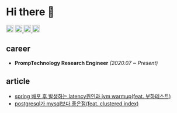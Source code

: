 # Hi there 👋

<div align="left">
  <img height=20 src="https://hits.seeyoufarm.com/api/count/incr/badge.svg?url=https%3A%2F%2Fgithub.com%2Fydj515&count_bg=%2379C83D&title_bg=%23555555&icon=smugmug.svg&icon_color=%23E7E7E7&title=hits&edge_flat=false" />
  <a href="https://ydj515.github.io" target="_blank">
    <img src="https://img.shields.io/static/v1?message=blog&logo=github&label=&color=white&logoColor=black&labelColor=&style=for-the-badge" height="20" alt="blog logo" />
  </a>
  <a href="https://www.linkedin.com/in/%EB%8F%99%EC%A7%84-%EC%9C%A0-0bb962212" target="_blank">
    <img src="https://img.shields.io/static/v1?message=LinkedIn&logo=linkedin&label=&color=0077B5&logoColor=white&labelColor=&style=for-the-badge" height="20" alt="linkedin logo" />
  </a>
  <a href="https://hhpluscertificateofcompletion.oopy.io/">
    <img src="https://static.spartacodingclub.kr/hanghae99/plus/completion/badge_black.svg" height="20" alt="linkedin logo" />
  </a>
</div>

## career

- **PrompTechnology Research Engineer** *(2020.07 ~ Present)*
  
## article

- [spring 배포 후 발생하는 latency원인과 jvm warmup(feat. 부하테스트)](https://ydj515.github.io/posts/spring-warmup/)
- [postgresql가 mysql보다 좋은점(feat. clustered index)](https://ydj515.github.io/posts/postgresql-clusterd-index/)
